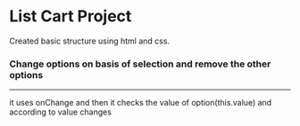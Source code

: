 # List Cart Project

Created basic structure using html and css.

### Change options on basis of selection and remove the other options
 <hr>
it uses onChange and then it checks the value of option(this.value) and according to value changes 